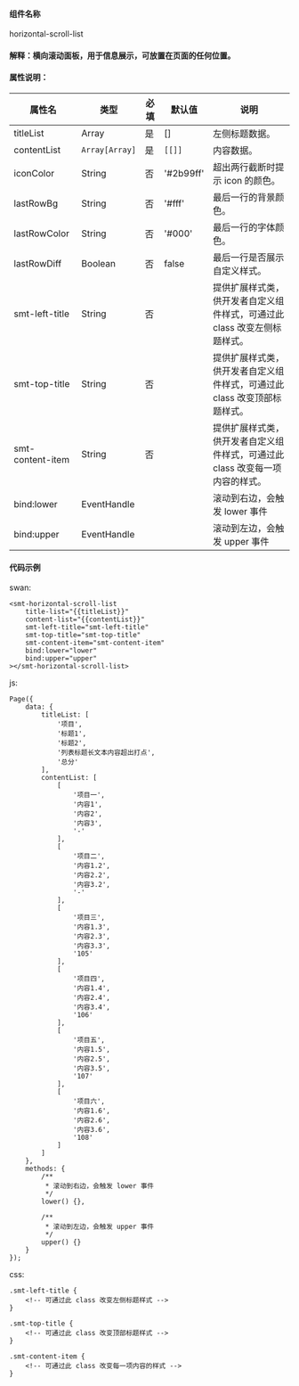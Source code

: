 #### 组件名称
horizontal-scroll-list

#### 解释：横向滚动面板，用于信息展示，可放置在页面的任何位置。


#### 属性说明：
|属性名 | 类型 | 必填 | 默认值 |说明 |  
|---|---|---|---|---|
|titleList|Array|是|[]|左侧标题数据。|
|contentList|`Array[Array]`|是|`[[]]`|内容数据。|
|iconColor|String|否|'#2b99ff'|超出两行截断时提示 icon 的颜色。|
|lastRowBg|String|否|'#fff'|最后一行的背景颜色。|
|lastRowColor|String|否|'#000'|最后一行的字体颜色。|
|lastRowDiff|Boolean|否|false|最后一行是否展示自定义样式。|
|smt-left-title|String|否||提供扩展样式类，供开发者自定义组件样式，可通过此 class 改变左侧标题样式。|
|smt-top-title|String|否||提供扩展样式类，供开发者自定义组件样式，可通过此 class 改变顶部标题样式。|
|smt-content-item|String|否||提供扩展样式类，供开发者自定义组件样式，可通过此 class 改变每一项内容的样式。|
|bind:lower|EventHandle|||滚动到右边，会触发 lower 事件|
|bind:upper|EventHandle|||滚动到左边，会触发 upper 事件|

#### 代码示例
swan:
```
<smt-horizontal-scroll-list
    title-list="{{titleList}}"
    content-list="{{contentList}}"
    smt-left-title="smt-left-title"
    smt-top-title="smt-top-title"
    smt-content-item="smt-content-item"
    bind:lower="lower"
    bind:upper="upper"
></smt-horizontal-scroll-list>
```
js:
```
Page({
    data: {
        titleList: [
            '项目',
            '标题1',
            '标题2',
            '列表标题长文本内容超出打点',
            '总分'
        ],
        contentList: [
            [
                '项目一',
                '内容1',
                '内容2',
                '内容3',
                '-'
            ],
            [
                '项目二',
                '内容1.2',
                '内容2.2',
                '内容3.2',
                '-'
            ],
            [
                '项目三',
                '内容1.3',
                '内容2.3',
                '内容3.3',
                '105'
            ],
            [
                '项目四',
                '内容1.4',
                '内容2.4',
                '内容3.4',
                '106'
            ],
            [
                '项目五',
                '内容1.5',
                '内容2.5',
                '内容3.5',
                '107'
            ],
            [
                '项目六',
                '内容1.6',
                '内容2.6',
                '内容3.6',
                '108'
            ]
        ]
    },
    methods: {
        /**
         * 滚动到右边，会触发 lower 事件
         */
        lower() {},

        /**
         * 滚动到左边，会触发 upper 事件
         */
        upper() {}
    }
});

```
css:
```
.smt-left-title {
    <!-- 可通过此 class 改变左侧标题样式 -->
}

.smt-top-title {
    <!-- 可通过此 class 改变顶部标题样式 -->
}

.smt-content-item {
    <!-- 可通过此 class 改变每一项内容的样式 -->
}
```